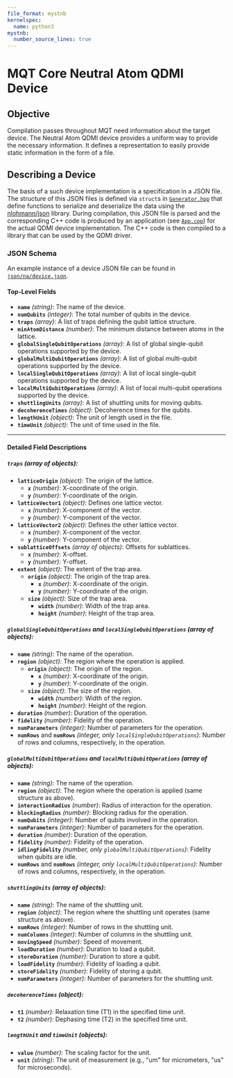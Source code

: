 ```yaml
---
file_format: mystnb
kernelspec:
  name: python3
mystnb:
  number_source_lines: true
---
```


# MQT Core Neutral Atom QDMI Device

## Objective

Compilation passes throughout MQT need information about the target device.
The Neutral Atom QDMI device provides a uniform way to provide the necessary information.
It defines a representation to easily provide static information in the form of a file.

<!-- todo: Explain how to use the device. -->

## Describing a Device

The basis of a such device implementation is a specification in a JSON file.
The structure of this JSON files is defined via `struct`s in [`Generator.hpp`](https://github.com/munich-quantum-toolkit/core/tree/main/include/mqt-core/na/device/Generator.hpp) that define functions to serialize and deserialize the data using the [nlohmann/json](https://json.nlohmann.me) library.
During compilation, this JSON file is parsed and the corresponding C++ code is produced by an application (see [`App.cpp`](https://github.com/munich-quantum-toolkit/core/tree/main/src/na/device/App.cpp)) for the actual QDMI device implementation.
The C++ code is then compiled to a library that can be used by the QDMI driver.

### JSON Schema

An example instance of a device JSON file can be found in [`json/na/device.json`](https://github.com/munich-quantum-toolkit/core/tree/main/json/na/device.json).

#### Top-Level Fields

- **`name`** _(string)_: The name of the device.
- **`numQubits`** _(integer)_: The total number of qubits in the device.
- **`traps`** _(array)_: A list of traps defining the qubit lattice structure.
- **`minAtomDistance`** _(number)_: The minimum distance between atoms in the lattice.
- **`globalSingleQubitOperations`** _(array)_: A list of global single-qubit operations supported by the device.
- **`globalMultiQubitOperations`** _(array)_: A list of global multi-qubit operations supported by the device.
- **`localSingleQubitOperations`** _(array)_: A list of local single-qubit operations supported by the device.
- **`localMultiQubitOperations`** _(array)_: A list of local multi-qubit operations supported by the device.
- **`shuttlingUnits`** _(array)_: A list of shuttling units for moving qubits.
- **`decoherenceTimes`** _(object)_: Decoherence times for the qubits.
- **`lengthUnit`** _(object)_: The unit of length used in the file.
- **`timeUnit`** _(object)_: The unit of time used in the file.

---

#### Detailed Field Descriptions

##### `traps` _(array of objects)_:

- **`latticeOrigin`** _(object)_: The origin of the lattice.
  - **`x`** _(number)_: X-coordinate of the origin.
  - **`y`** _(number)_: Y-coordinate of the origin.
- **`latticeVector1`** _(object)_: Defines one lattice vector.
  - **`x`** _(number)_: X-component of the vector.
  - **`y`** _(number)_: Y-component of the vector.
- **`latticeVector2`** _(object)_: Defines the other lattice vector.
  - **`x`** _(number)_: X-component of the vector.
  - **`y`** _(number)_: Y-component of the vector.
- **`sublatticeOffsets`** _(array of objects)_: Offsets for sublattices.
  - **`x`** _(number)_: X-offset.
  - **`y`** _(number)_: Y-offset.
- **`extent`** _(object)_: The extent of the trap area.
  - **`origin`** _(object)_: The origin of the trap area.
    - **`x`** _(number)_: X-coordinate of the origin.
    - **`y`** _(number)_: Y-coordinate of the origin.
  - **`size`** _(object)_: Size of the trap area.
    - **`width`** _(number)_: Width of the trap area.
    - **`height`** _(number)_: Height of the trap area.

##### `globalSingleQubitOperations` and `localSingleQubitOperations` _(array of objects)_:

- **`name`** _(string)_: The name of the operation.
- **`region`** _(object)_: The region where the operation is applied.
  - **`origin`** _(object)_: The origin of the region.
    - **`x`** _(number)_: X-coordinate of the origin.
    - **`y`** _(number)_: Y-coordinate of the origin.
  - **`size`** _(object)_: The size of the region.
    - **`width`** _(number)_: Width of the region.
    - **`height`** _(number)_: Height of the region.
- **`duration`** _(number)_: Duration of the operation.
- **`fidelity`** _(number)_: Fidelity of the operation.
- **`numParameters`** _(integer)_: Number of parameters for the operation.
- **`numRows`** and **`numRows`** _(integer, only `localSingleQubitOperations`)_: Number of rows and columns, respectively, in the operation.

##### `globalMultiQubitOperations` and `localMultiQubitOperations` _(array of objects)_:

- **`name`** _(string)_: The name of the operation.
- **`region`** _(object)_: The region where the operation is applied (same structure as above).
- **`interactionRadius`** _(number)_: Radius of interaction for the operation.
- **`blockingRadius`** _(number)_: Blocking radius for the operation.
- **`numQubits`** _(integer)_: Number of qubits involved in the operation.
- **`numParameters`** _(integer)_: Number of parameters for the operation.
- **`duration`** _(number)_: Duration of the operation.
- **`fidelity`** _(number)_: Fidelity of the operation.
- **`idlingFidelity`** _(number, only `globalMultiQubitOperations`)_: Fidelity when qubits are idle.
- **`numRows`** and **`numRows`** _(integer, only `localMultiQubitOperations`)_: Number of rows and columns, respectively, in the operation.

##### `shuttlingUnits` _(array of objects)_:

- **`name`** _(string)_: The name of the shuttling unit.
- **`region`** _(object)_: The region where the shuttling unit operates (same structure as above).
- **`numRows`** _(integer)_: Number of rows in the shuttling unit.
- **`numColumns`** _(integer)_: Number of columns in the shuttling unit.
- **`movingSpeed`** _(number)_: Speed of movement.
- **`loadDuration`** _(number)_: Duration to load a qubit.
- **`storeDuration`** _(number)_: Duration to store a qubit.
- **`loadFidelity`** _(number)_: Fidelity of loading a qubit.
- **`storeFidelity`** _(number)_: Fidelity of storing a qubit.
- **`numParameters`** _(integer)_: Number of parameters for the shuttling unit.

##### `decoherenceTimes` _(object)_:

- **`t1`** _(number)_: Relaxation time (T1) in the specified time unit.
- **`t2`** _(number)_: Dephasing time (T2) in the specified time unit.

##### `lengthUnit` and `timeUnit` _(objects)_:

- **`value`** _(number)_: The scaling factor for the unit.
- **`unit`** _(string)_: The unit of measurement (e.g., "um" for micrometers, "us" for microseconds).
